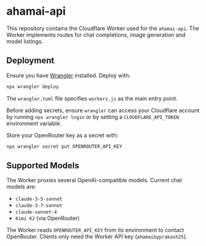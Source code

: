 # ahamai-api

This repository contains the Cloudflare Worker used for the `ahamai-api`.
The Worker implements routes for chat completions, image generation and
model listings.

## Deployment

Ensure you have [Wrangler](https://developers.cloudflare.com/workers/wrangler/)
installed. Deploy with:

```sh
npx wrangler deploy
```

The `wrangler.toml` file specifies `workers.js` as the main entry point.

Before adding secrets, ensure `wrangler` can access your Cloudflare account by
running `npx wrangler login` or by setting a `CLOUDFLARE_API_TOKEN` environment
variable.

Store your OpenRouter key as a secret with:

```sh
npx wrangler secret put OPENROUTER_API_KEY
```

## Supported Models

The Worker proxies several OpenAI-compatible models. Current chat models are:

- `claude-3-5-sonnet`
- `claude-3-7-sonnet`
- `claude-sonnet-4`
- `Kimi K2` (via OpenRouter)

The Worker reads `OPENROUTER_API_KEY` from its environment to contact
OpenRouter. Clients only need the Worker API key (`ahamaibyprakash25`).
